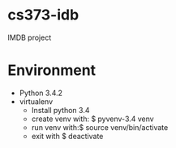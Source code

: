 # cs373-idb
IMDB project

# Environment
* Python 3.4.2
* virtualenv
  * Install python 3.4
  * create venv with: $ pyvenv-3.4 venv
  * run venv with:$ source venv/bin/activate
  * exit with $ deactivate
